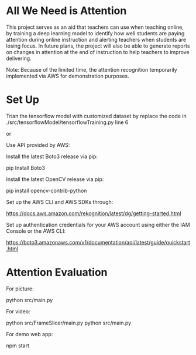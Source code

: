 # All We Need is Attention
This project serves as an aid that teachers can use when teaching online, by training a deep learning model to identify how well students are paying attention during online instruction and alerting teachers when students are losing focus. In future plans, the project will also be able to generate reports on changes in attention at the end of instruction to help teachers to improve delivering.

Note: Because of the limited time, the attention recognition temporarily implemented via AWS for demonstration purposes.


# Set Up
Trian the tensorflow model with customized dataset by replace the code in ./src/tensorflowModel/tensorflowTraining.py line 6

or

Use API provided by AWS:


Install the latest Boto3 release via pip:

pip Install Boto3



Install the latest OpenCV release via pip:

pip install opencv-contrib-python



Set up the AWS CLI and AWS SDKs through:

https://docs.aws.amazon.com/rekognition/latest/dg/getting-started.html



Set up authentication credentials for your AWS account using either the IAM Console or the AWS CLI:

https://boto3.amazonaws.com/v1/documentation/api/latest/guide/quickstart.html


# Attention Evaluation
For picture:

python src/main.py

For video:

python src/FrameSlicer/main.py
python src/main.py


For demo web app:

npm start

